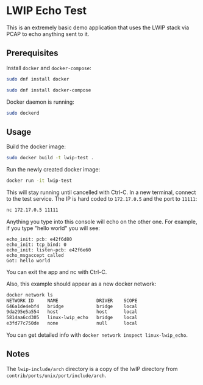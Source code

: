 # LWIP Echo Test

This is an extremely basic demo application that uses the LWIP stack via PCAP to echo anything sent to it.

## Prerequisites

Install `docker` and `docker-compose`:

```sh
sudo dnf install docker
```

```sh
sudo dnf install docker-compose
```

Docker daemon is running:

```sh
sudo dockerd
```

## Usage

Build the docker image:

```sh
sudo docker build -t lwip-test .
```

Run the newly created docker image:

```sh
docker run -it lwip-test
```

This will stay running until cancelled with Ctrl-C. In a new terminal, connect to the test service. The IP is hard coded to `172.17.0.5` and the port to `11111`:

```sh
nc 172.17.0.5 11111
```

Anything you type into this console will echo on the other one. For example, if you type "hello world" you will see:

```
echo_init: pcb: e42f6d80
echo_init: tcp_bind: 0
echo_init: listen-pcb: e42f6e60
echo_msgaccept called
Got: hello world
```

You can exit the app and nc with Ctrl-C.

Also, this example should appear as a new docker network:

```sh
docker network ls
NETWORK ID     NAME              DRIVER    SCOPE
646a1de4ebf4   bridge            bridge    local
9da295e5a554   host              host      local
5814aa6cd305   linux-lwip_echo   bridge    local
e3fd77c750de   none              null      local
```

You can get detailed info with `docker network inspect linux-lwip_echo`.

## Notes

The `lwip-include/arch` directory is a copy of the lwIP directory from `contrib/ports/unix/port/include/arch`.
